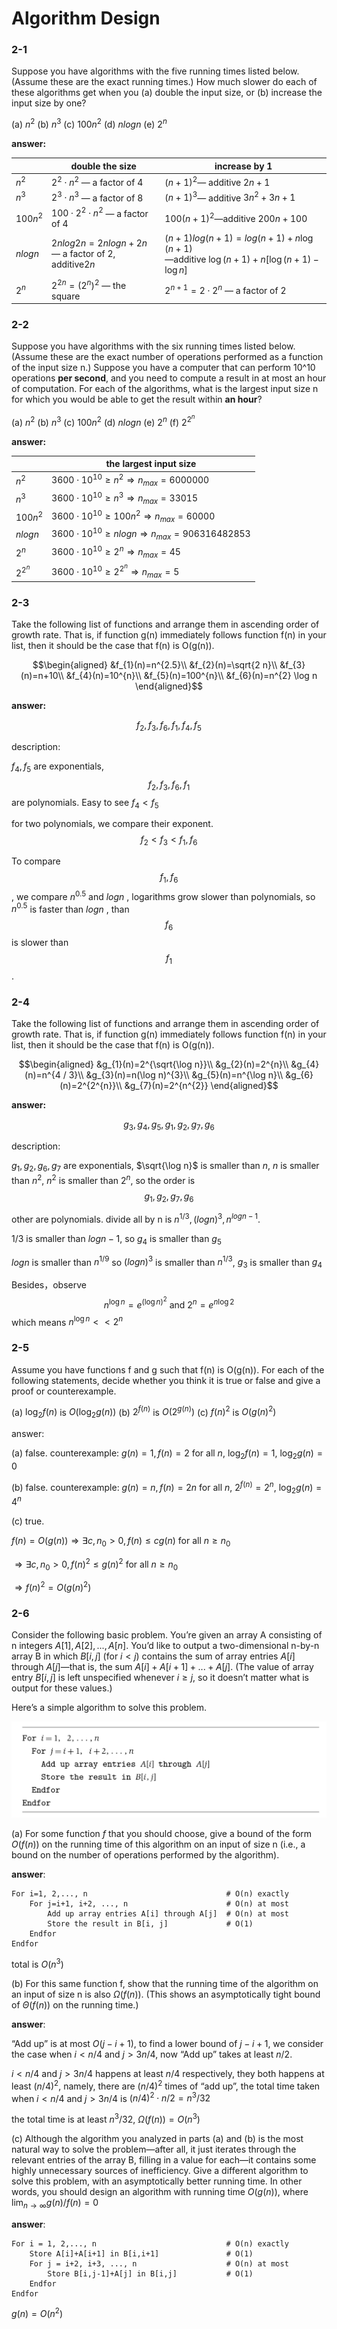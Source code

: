 # Algorithm Design

### 2-1

 Suppose you have algorithms with the five running times listed below. (Assume these are the exact running times.) How much slower do each of these algorithms get when you (a) double the input size, or (b) increase the input size by one? 

(a) $n^2$ (b) $n^3$ (c) $100n^2$ (d) $n log n$ (e) $2^n$

**answer:**

|           | double the size                                          | increase by 1                                                |
| --------- | -------------------------------------------------------- | ------------------------------------------------------------ |
| $n^2$     | $2^2\cdot n^2$ — a factor of 4                           | $(n+1)^2$— additive $2n+1$                                   |
| $n^3$     | $2^3\cdot n^3$ — a factor of 8                           | $(n+1)^3$— additive $3 n^{2}+3 n+1$                          |
| $100n^2$  | $100\cdot 2^2\cdot n^2$ — a factor of 4                  | $100(n+1)^2$—additive $200 n+100$                            |
| $n log n$ | $2nlog2n = 2nlogn+2n$ <br/>— a factor of 2, additive$2n$ | $(n+1)log(n+1)=log(n+1)+n\log (n+1)$<br/>—additive $\log (n+1)+n[\log (n+1)-\log n]$ |
| $2^n$     | $2^{2n}=(2^n)^2$ — the square                            | $2^{n+1}=2\cdot 2^n$ — a factor of 2                         |

### 2-2

 Suppose you have algorithms with the six running times listed below. (Assume these are the exact number of operations performed as a function of the input size n.) Suppose you have a computer that can perform 10^10 operations **per second**, and you need to compute a result in at most an hour of computation. For each of the algorithms, what is the largest input size n for which you would be able to get the result within **an hour**? 

(a) $n^2$ (b) $n^3$ (c) $100n^2$ (d) $n log n$ (e) $2^n$ (f)  $2^{2^n}$ 

**answer:**

|           | the largest input size                                       |
| --------- | ------------------------------------------------------------ |
| $n^2$     | $3600\cdot 10^{10}\geq n^2 \Rightarrow n_{max}=6000000$      |
| $n^3$     | $3600\cdot 10^{10} \geq n^3 \Rightarrow n_{max}=33015$       |
| $100n^2$  | $3600\cdot 10^{10} \geq 100n^2 \Rightarrow n_{max}=60000$    |
| $n log n$ | $3600\cdot 10^{10} \geq nlogn \Rightarrow n_{max}=906316482853$ |
| $2^n$     | $3600\cdot 10^{10} \geq 2^n \Rightarrow n_{max}=45$          |
| $2^{2^n}$ | $3600\cdot 10^{10} \geq 2^{2^n} \Rightarrow n_{max}=5$       |

### 2-3

 Take the following list of functions and arrange them in ascending order of growth rate. That is, if function g(n) immediately follows function f(n) in your list, then it should be the case that f(n) is O(g(n)). 

$$\begin{aligned}
&f_{1}(n)=n^{2.5}\\
&f_{2}(n)=\sqrt{2 n}\\
&f_{3}(n)=n+10\\
&f_{4}(n)=10^{n}\\
&f_{5}(n)=100^{n}\\
&f_{6}(n)=n^{2} \log n
\end{aligned}$$

**answer:** 

$$f_2,f_3,f_6,f_1,f_4,f_5$$

description:

 $f_4,f_5$ are exponentials,  $$f_2,f_3,f_6,f_1$$ are polynomials. Easy to see $f_4<f_5$ 

for two polynomials, we compare their exponent. $$f_2<f_3<f_1,f_6$$ 

To compare $$f_1,f_6$$, we compare $n^{0.5}$ and $logn$ , logarithms grow slower than polynomials, so $n^{0.5}$ is faster than $logn$ , than $$f_6$$ is slower than $$f_1$$.	

### 2-4

 Take the following list of functions and arrange them in ascending order of growth rate. That is, if function g(n) immediately follows function f(n) in your list, then it should be the case that f(n) is O(g(n)).

$$\begin{aligned}
&g_{1}(n)=2^{\sqrt{\log n}}\\
&g_{2}(n)=2^{n}\\
&g_{4}(n)=n^{4 / 3}\\
&g_{3}(n)=n(\log n)^{3}\\
&g_{5}(n)=n^{\log n}\\
&g_{6}(n)=2^{2^{n}}\\
&g_{7}(n)=2^{n^{2}}
\end{aligned}$$

**answer:**

$$g_3,g_4,g_5,g_1,g_2,g_7,g_6$$

description:

 $g_1,g_2,g_6,g_7$ are exponentials,  $\sqrt{\log n}$ is smaller than $n$, $n$ is smaller than $n^2$, $n^2$ is smaller than $2^n$, so the order is $$g_1,g_2,g_7,g_6$$

other are polynomials. divide all by n is $n^{1/3}, {(log n)^3}, n^{logn-1}$.

1/3 is smaller than $logn-1$, so $g_4$ is smaller than $g_5$

$logn$ is smaller than $n^{1/9}$ so  $(log n)^3$ is smaller than $n^{1/3}$, $g_3$ is smaller than $g_4$

Besides，observe
$$
n^{\log n}=e^{(\log n)^{2}} \text { and } 2^{n}=e^{n \log 2}
$$
which means $n^{\log n}<<2^{n}$

### 2-5

 Assume you have functions f and g such that f(n) is O(g(n)). For each of the following statements, decide whether you think it is true or false and give a proof or counterexample. 

(a) $\log _{2} f(n)$ is $O\left(\log _{2} g(n)\right)$
		(b) $2^{f(n)}$ is $O\left(2^{g(n)}\right)$
		(c) $f(n)^{2}$ is $O\left(g(n)^{2}\right)$

answer:

(a) false. counterexample:  $g(n)=1, f(n) = 2$ for all  $n$, $\log _{2} f(n) = 1$, $\log _{2} g(n)=0$

(b) false. counterexample:  $g(n)=n, f(n) = 2n$ for all  $n$, $2^{f(n)} = 2^n$, $\log _{2} g(n)=4^n$

(c) true.

 $f(n) =  O(g(n))\Rightarrow \exists c, n_0>0, f(n) \leq c g(n) \text { for all } n \geq n_{0}$

$\Rightarrow \exists c, n_0>0,f(n)^2 \leq g(n)^2\text { for all } n \geq n_{0}$

$\Rightarrow f(n)^{2} = O\left(g(n)^{2}\right)$

### 2-6

 Consider the following basic problem. You’re given an array A consisting of n integers $A[1], A[2], ...,A[n]$. You’d like to output a two-dimensional n-by-n array B in which $B[i, j]$ (for $i < j$) contains the sum of array entries $A[i]$ through $A[j]$—that is, the sum $A[i]+A[i+1]+...+A[j]$. (The value of array entry $B[i, j]$ is left unspecified whenever $i≥j$, so it doesn’t matter what is output for these values.) 

Here’s a simple algorithm to solve this problem.

![image-20200417211454459](.\image\image-20200417211454459.png)

(a) For some function $f$ that you should choose, give a bound of the form $O(f(n))$ on the running time of this algorithm on an input of size n (i.e., a bound on the number of operations performed by the algorithm). 

**answer**:

```
For i=1, 2,..., n 								# O(n) exactly
	For j=i+1, i+2, ..., n						# O(n) at most
		Add up array entries A[i] through A[j]  # O(n) at most
		Store the result in B[i, j] 			# O(1)
	Endfor
Endfor
```

total is $O(n^3)$

(b) For this same function f, show that the running time of the algorithm on an input of size n is also $\Omega(f(n))$. (This shows an asymptotically tight bound of $\Theta(f(n))$ on the running time.) 

**answer**:

“Add up” is at most $O(j-i+1)$, to find a lower bound of $j-i+1$, we consider the case when $i<n/4$ and $j>3n/4$, now “Add up” takes at least $n/2$. 

 $i<n/4$  and $j>3n/4$ happens at least $n/4$ respectively, they both happens at least  $(n/4)^2$, namely, there are $(n/4)^2$ times of “add up”, the total time taken when  $i<n/4$  and $j>3n/4$  is $(n/4)^2\cdot n/2 = n^3/32$

the total time is at least  $n^3/32$,  $\Omega(f(n)) = O(n^3)$

(c)  Although the algorithm you analyzed in parts (a) and (b) is the most natural way to solve the problem—after all, it just iterates through the relevant entries of the array B, filling in a value for each—it contains some highly unnecessary sources of inefficiency. Give a different algorithm to solve this problem, with an asymptotically better running time. In other words, you should design an algorithm with running time $O(g(n))$, where $\lim _{n \rightarrow \infty} g(n) / f(n)=0$

**answer**:

```
For i = 1, 2,..., n 							# O(n) exactly
	Store A[i]+A[i+1] in B[i,i+1]				# O(1)
	For j = i+2, i+3, ..., n					# O(n) at most
		Store B[i,j-1]+A[j] in B[i,j] 			# O(1)
	Endfor
Endfor
```

$g(n)=O(n^2)$